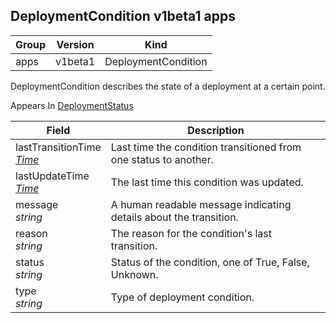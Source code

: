 ## DeploymentCondition v1beta1 apps

Group        | Version     | Kind
------------ | ---------- | -----------
apps | v1beta1 | DeploymentCondition



DeploymentCondition describes the state of a deployment at a certain point.

<aside class="notice">
Appears In  <a href="#deploymentstatus-v1beta1">DeploymentStatus</a> </aside>

Field        | Description
------------ | -----------
lastTransitionTime <br /> *[Time](#time-v1)*  | Last time the condition transitioned from one status to another.
lastUpdateTime <br /> *[Time](#time-v1)*  | The last time this condition was updated.
message <br /> *string*  | A human readable message indicating details about the transition.
reason <br /> *string*  | The reason for the condition's last transition.
status <br /> *string*  | Status of the condition, one of True, False, Unknown.
type <br /> *string*  | Type of deployment condition.

